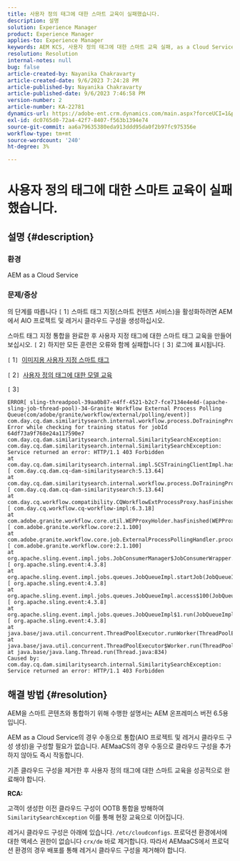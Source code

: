 ```yaml
---
title: 사용자 정의 태그에 대한 스마트 교육이 실패했습니다.
description: 설명
solution: Experience Manager
product: Experience Manager
applies-to: Experience Manager
keywords: AEM KCS, 사용자 정의 태그에 대한 스마트 교육 실패, as a Cloud Service
resolution: Resolution
internal-notes: null
bug: false
article-created-by: Nayanika Chakravarty
article-created-date: 9/6/2023 7:24:28 PM
article-published-by: Nayanika Chakravarty
article-published-date: 9/6/2023 7:46:58 PM
version-number: 2
article-number: KA-22781
dynamics-url: https://adobe-ent.crm.dynamics.com/main.aspx?forceUCI=1&pagetype=entityrecord&etn=knowledgearticle&id=73838efb-ea4c-ee11-be6e-6045bd006a22
exl-id: dc0765d0-72a4-42f7-8407-f563b1394e74
source-git-commit: aa6a79635380eda913ddd95da0f2b97fc975356e
workflow-type: tm+mt
source-wordcount: '240'
ht-degree: 3%

---
```


# 사용자 정의 태그에 대한 스마트 교육이 실패했습니다.

## 설명 {#description}


### 환경

AEM as a Cloud Service

### 문제/증상

의 단계를 따릅니다 `[` 1`]`  스마트 태그 지정(스마트 컨텐츠 서비스)을 활성화하려면 AEM에서 AIO 프로젝트 및 레거시 클라우드 구성을 생성하십시오.

스마트 태그 지정 통합을 완료한 후 사용자 지정 태그에 대한 스마트 태그 교육을 만들어 보십시오. `[` 2`]`  하지만 모든 훈련은 오류와 함께 실패합니다 `[` 3`]`  로그에 표시됩니다.

`[` 1`]`  [이미지용 사용자 지정 스마트 태그](https://experienceleague.adobe.com/docs/experience-manager-learn/assets/metadata/custom-smart-tags.html)

`[` 2`]`  [사용자 정의 태그에 대한 모델 교육](https://experienceleague.adobe.com/docs/experience-manager-cloud-service/content/assets/manage/smart-tags.html#train-model)

`[` 3`]`


```
ERROR[ sling-threadpool-39aa0b87-e4ff-4521-b2c7-fce7134e4e4d-(apache-sling-job-thread-pool)-34-Granite Workflow External Process Polling Queue(com/adobe/granite/workflow/external/polling/event)]  com.day.cq.dam.similaritysearch.internal.workflow.process.DoTrainingProcess Error while checking for training status for jobId 64df73a9f768e24a117590e7
com.day.cq.dam.similaritysearch.internal.SimilaritySearchException: com.day.cq.dam.similaritysearch.internal.SimilaritySearchException: Service returned an error: HTTP/1.1 403 Forbidden
at com.day.cq.dam.similaritysearch.internal.impl.SCSTrainingClientImpl.hasFinishedTraining(SCSTrainingClientImpl.java:203) [ com.day.cq.dam.cq-dam-similaritysearch:5.13.64] 
at com.day.cq.dam.similaritysearch.internal.workflow.process.DoTrainingProcess.hasFinished(DoTrainingProcess.java:95) [ com.day.cq.dam.cq-dam-similaritysearch:5.13.64] 
at com.day.cq.workflow.compatibility.CQWorkflowExtProcessProxy.hasFinished(CQWorkflowExtProcessProxy.java:82) [ com.day.cq.workflow.cq-workflow-impl:6.3.18] 
at com.adobe.granite.workflow.core.util.WEPProxyHolder.hasFinished(WEPProxyHolder.java:46) [ com.adobe.granite.workflow.core:2.1.100] 
at com.adobe.granite.workflow.core.job.ExternalProcessPollingHandler.process(ExternalProcessPollingHandler.java:119) [ com.adobe.granite.workflow.core:2.1.100] 
at org.apache.sling.event.impl.jobs.JobConsumerManager$JobConsumerWrapper.process(JobConsumerManager.java:502) [ org.apache.sling.event:4.3.8] 
at org.apache.sling.event.impl.jobs.queues.JobQueueImpl.startJob(JobQueueImpl.java:351) [ org.apache.sling.event:4.3.8] 
at org.apache.sling.event.impl.jobs.queues.JobQueueImpl.access$100(JobQueueImpl.java:60) [ org.apache.sling.event:4.3.8] 
at org.apache.sling.event.impl.jobs.queues.JobQueueImpl$1.run(JobQueueImpl.java:287) [ org.apache.sling.event:4.3.8] 
at java.base/java.util.concurrent.ThreadPoolExecutor.runWorker(ThreadPoolExecutor.java:1128)
at java.base/java.util.concurrent.ThreadPoolExecutor$Worker.run(ThreadPoolExecutor.java:628)
at java.base/java.lang.Thread.run(Thread.java:834)
Caused by: com.day.cq.dam.similaritysearch.internal.SimilaritySearchException: Service returned an error: HTTP/1.1 403 Forbidden
```



## 해결 방법 {#resolution}


AEM을 스마트 콘텐츠와 통합하기 위해 수행한 설명서는 AEM 온프레미스 버전 6.5용입니다.

AEM as a Cloud Service의 경우 수동으로 통합(AIO 프로젝트 및 레거시 클라우드 구성 생성)을 구성할 필요가 없습니다. AEMaaCS의 경우 수동으로 클라우드 구성을 추가하지 않아도 즉시 작동합니다.

기존 클라우드 구성을 제거한 후 사용자 정의 태그에 대한 스마트 교육을 성공적으로 완료해야 합니다.

<b>RCA:</b>

고객이 생성한 이전 클라우드 구성이 OOTB 통합을 방해하여 `SimilaritySearchException` 이를 통해 현장 교육으로 이어집니다.

레거시 클라우드 구성은 아래에 있습니다. `/etc/cloudconfigs`. 프로덕션 환경에서에 대한 액세스 권한이 없습니다 `crx/de` 바로 제거합니다. 따라서 AEMaaCS에서 프로덕션 환경의 경우 배포를 통해 레거시 클라우드 구성을 제거해야 합니다.
